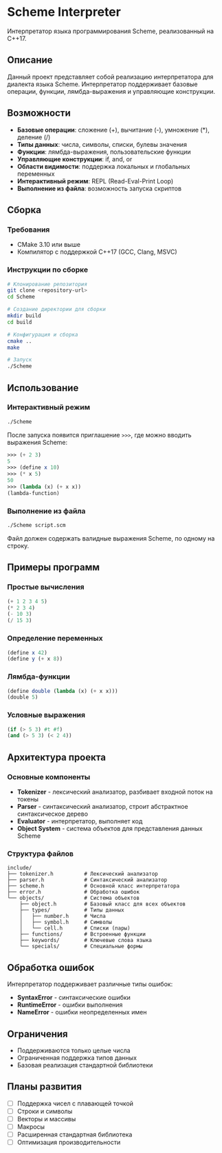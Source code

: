 # Scheme Interpreter

Интерпретатор языка программирования Scheme, реализованный на C++17.

## Описание

Данный проект представляет собой реализацию интерпретатора для диалекта языка Scheme. Интерпретатор поддерживает базовые операции, функции, лямбда-выражения и управляющие конструкции.

## Возможности

- **Базовые операции**: сложение (+), вычитание (-), умножение (*), деление (/)
- **Типы данных**: числа, символы, списки, булевы значения
- **Функции**: лямбда-выражения, пользовательские функции
- **Управляющие конструкции**: if, and, or
- **Области видимости**: поддержка локальных и глобальных переменных
- **Интерактивный режим**: REPL (Read-Eval-Print Loop)
- **Выполнение из файла**: возможность запуска скриптов

## Сборка

### Требования
- CMake 3.10 или выше
- Компилятор с поддержкой C++17 (GCC, Clang, MSVC)

### Инструкции по сборке

```bash
# Клонирование репозитория
git clone <repository-url>
cd Scheme

# Создание директории для сборки
mkdir build
cd build

# Конфигурация и сборка
cmake ..
make

# Запуск
./Scheme
```

## Использование

### Интерактивный режим
```bash
./Scheme
```

После запуска появится приглашение `>>>`, где можно вводить выражения Scheme:

```scheme
>>> (+ 2 3)
5
>>> (define x 10)
>>> (* x 5)
50
>>> (lambda (x) (+ x x))
(lambda-function)
```

### Выполнение из файла
```bash
./Scheme script.scm
```

Файл должен содержать валидные выражения Scheme, по одному на строку.

## Примеры программ

### Простые вычисления
```scheme
(+ 1 2 3 4 5)
(* 2 3 4)
(- 10 3)
(/ 15 3)
```

### Определение переменных
```scheme
(define x 42)
(define y (+ x 8))
```

### Лямбда-функции
```scheme
(define double (lambda (x) (+ x x)))
(double 5)
```

### Условные выражения
```scheme
(if (> 5 3) #t #f)
(and (> 5 3) (< 2 4))
```

## Архитектура проекта

### Основные компоненты

- **Tokenizer** - лексический анализатор, разбивает входной поток на токены
- **Parser** - синтаксический анализатор, строит абстрактное синтаксическое дерево
- **Evaluator** - интерпретатор, выполняет код
- **Object System** - система объектов для представления данных Scheme

### Структура файлов

```
include/
├── tokenizer.h          # Лексический анализатор
├── parser.h             # Синтаксический анализатор
├── scheme.h             # Основной класс интерпретатора
├── error.h              # Обработка ошибок
└── objects/             # Система объектов
    ├── object.h         # Базовый класс для всех объектов
    ├── types/           # Типы данных
    │   ├── number.h     # Числа
    │   ├── symbol.h     # Символы
    │   └── cell.h       # Списки (пары)
    ├── functions/       # Встроенные функции
    ├── keywords/        # Ключевые слова языка
    └── specials/        # Специальные формы
```

## Обработка ошибок

Интерпретатор поддерживает различные типы ошибок:
- **SyntaxError** - синтаксические ошибки
- **RuntimeError** - ошибки выполнения
- **NameError** - ошибки неопределенных имен

## Ограничения

- Поддерживаются только целые числа
- Ограниченная поддержка типов данных
- Базовая реализация стандартной библиотеки

## Планы развития

- [ ] Поддержка чисел с плавающей точкой
- [ ] Строки и символы
- [ ] Векторы и массивы
- [ ] Макросы
- [ ] Расширенная стандартная библиотека
- [ ] Оптимизация производительности